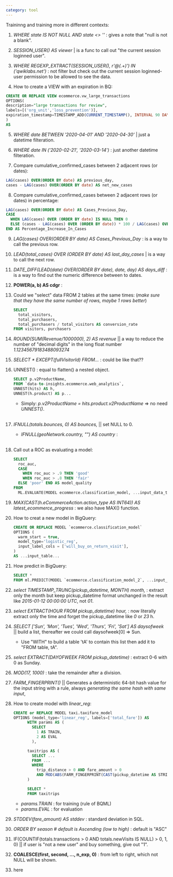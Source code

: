 ```yaml
---
category: tool
---
```


Traininng and training more in different contexts:

1. *WHERE state IS NOT NULL AND state <> ''* : gives a note that "null is not a blank".

2. *SESSION_USER() AS viewer* | is a func to call out "the current session loginned user".

3. *WHERE REGEXP_EXTRACT(SESSION_USER(), r'@(.+)') IN ('qwiklabs.net')* : not filter but check out the current session loginned-user permission to be allowed to see the data.

4. How to create a VIEW with an expiration in BQ: 
  ```sql
  CREATE OR REPLACE VIEW ecommerce.vw_large_transactions
  OPTIONS(
  description="large transactions for review",
  labels=[('org_unit','loss_prevention')],
  expiration_timestamp=TIMESTAMP_ADD(CURRENT_TIMESTAMP(), INTERVAL 90 DAY)
  )
  AS
  ```

5. *WHERE date BETWEEN '2020-04-01' AND '2020-04-30'* | just a datetime filteration.

6. *WHERE date IN ('2020-02-21', '2020-03-14')* : just another datetime filteration.

7. Compare cumulative_confirmed_cases between 2 adjacent rows (or dates):
  ```sql
  LAG(cases) OVER(ORDER BY date) AS previous_day,
  cases - LAG(cases) OVER(ORDER BY date) AS net_new_cases
  ```

8. Compare cumulative_confirmed_cases between 2 adjacent rows (or dates) in percentage:
  ```sql
  LAG(cases) OVER(ORDER BY date) AS Cases_Previous_Day,
  CASE 
    WHEN LAG(cases) OVER (ORDER BY date) IS NULL THEN 0
    ELSE (cases - LAG(cases) OVER (ORDER BY date)) * 100 / LAG(cases) OVER (ORDER BY date)
  END AS Percentage_Increase_In_Cases
  ```

9. *LAG(cases) OVER(ORDER BY date) AS Cases_Previous_Day* : is a way to call the previous row.

10. *LEAD(total_cases) OVER (ORDER BY date) AS last_day_cases* | is a way to call the next row.

11. *DATE_DIFF(LEAD(date) OVER(ORDER BY date), date, day) AS days_diff* : is a way to find out the numeric difference between to dates.

12. **POWER(a, b) AS cdgr** : 

13. Could we "select" data FROM 2 tables at the same times: (*make sure that they have the same number of rows, maybe 1 rows better*)
    ```sql
    SELECT
      total_visitors,
      total_purchasers,
      total_purchasers / total_visitors AS conversion_rate
    FROM visitors, purchasers
    ```

14. *ROUND(SUM(Revenue/1000000), 2) AS revenue* || a way to reduce the number of "decimal digits" in the long float number *1.12345679183488093274*

15. *SELECT * EXCEPT(fullVisitorId) FROM...* : could be like that??

16. UNNEST() : equal to flatten() a nested object.
    ```sql
    SELECT p.v2ProductName,
    FROM `data-to-insights.ecommerce.web_analytics`,
    UNNEST(hits) AS h,
    UNNEST(h.product) AS p...
    ```
    
    - Simply: *p.v2ProductName = hits.product.v2ProductName* => no need *UNNEST()*.

    <br>
17. *IFNULL(totals.bounces, 0) AS bounces,* || set NULL to 0. 
    - *IFNULL(geoNetwork.country, "") AS country* : 
    
    <br>
18. Call out a ROC as evaluating a model:
    ```sql
    SELECT
      roc_auc,
      CASE
        WHEN roc_auc > .9 THEN 'good'
        WHEN roc_auc > .8 THEN 'fair'
      ELSE 'poor' END AS model_quality
    FROM
      ML.EVALUATE(MODEL ecommerce.classification_model, ...input_data_table...)
    ```

19. *MAX(CAST(h.eCommerceAction.action_type AS INT64)) AS latest_ecommerce_progress* : we also have MAX() function.

20. How to creat a new model in BigQuery:
    ```sql
    CREATE OR REPLACE MODEL `ecommerce.classification_model`
    OPTIONS (
      warm_start = true,
      model_type='logistic_reg',
      input_label_cols = ['will_buy_on_return_visit'],
    )
    AS ...input_table...
    ```

21. How predict in BigQuery:
    ```sql
    SELECT *
    FROM ml.PREDICT(MODEL `ecommerce.classification_model_2`, ...input_table...)
    ```

22. *select TIMESTAMP_TRUNC(pickup_datetime, MONTH) month,* : extract only the month but keep pickup_datetime format unchanged in the result like *2015-01-12 00:00:00 UTC*, not *01*.

23. *select EXTRACT(HOUR FROM pickup_datetime) hour,* : now literally extract only the time and forget the pickup_datetime like *0* or *23* h.

24. *SELECT ['Sun', 'Mon', 'Tues', 'Wed', 'Thurs', 'Fri', 'Sat'] AS daysofweek* || build a list, thereafter we could call daysofweek[0] => Sun.
    - Use "WITH"  to build a table 'tA' to contain this list then add it to "FROM table, tA".

25. *select EXTRACT(DAYOFWEEK FROM pickup_datetime)* : extract 0-6 with 0 as Sunday.

26. *MOD(17, 1000)* : take the remainder after a division.

27. *FARM_FINGERPRINT()* || Generates a deterministic 64-bit hash value for the input string with a rule, always *generating the same hash with same input*,

28. How to create model with *linear_reg*:
    ```sql
    CREATE or REPLACE MODEL taxi.taxifare_model
    OPTIONS (model_type='linear_reg', labels=['total_fare']) AS
          WITH params AS (
            SELECT 
              1 AS TRAIN,
              2 AS EVAL
            ),

          taxitrips AS (
            SELECT ... 
            FROM ...
            WHERE
              trip_distance > 0 AND fare_amount > 0
              AND MOD(ABS(FARM_FINGERPRINT(CAST(pickup_datetime AS STRING))),1000) = params.TRAIN
          )

          SELECT *
          FROM taxitrips
    ```

    - *params.TRAIN* : for training (rule of BQML)
    - *params.EVAL* : for evaluation

29. *STDDEV(fare_amount) AS stddev* : standard deviation in SQL.

30. *ORDER BY season # default is Ascending (low to high)* : default is "ASC"

31. IF(COUNTIF(totals.transactions > 0 AND totals.newVisits IS NULL) > 0, 1, 0) || if user is "not a new user" and buy something, give out "1".

32. **COALESCE(first, second, ..., n_exp, 0)** : from left to right, which not NULL will be shown. 

33. here
